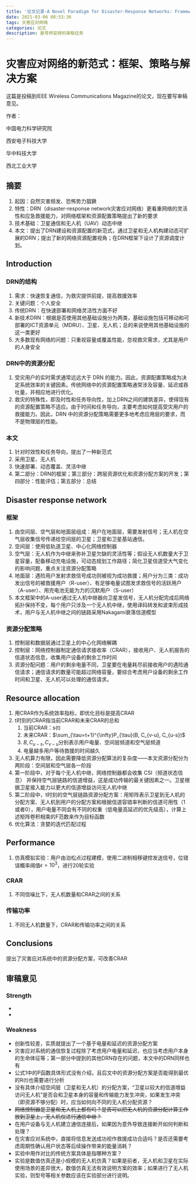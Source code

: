 ```yaml
---
title: '论文记录-A Novel Paradigm for Disaster-Response Networks: Framework, Strategy and Solution'
date: 2021-03-06 08:53:36
tags: 灾害应对网络
categories: 论文
description: 是导师安排的审稿任务
---
```

# 灾害应对网络的新范式：框架、策略与解决方案

这篇是投稿到IEEE Wireless Communications Magazine的论文，现在要写审稿意见。

作者：

中国电力科学研究院

西安电子科技大学

华中科技大学

西北工业大学

## 摘要

1. 起因：自然灾害频发、恐怖势力猖獗
2. 特性：DRN（disaster-response network灾害应对网络）更看重网络的灵活性和应急救援能力，对网络框架和资源配置策略提出了新的要求
3. 技术基础：卫星通信和无人机（UAV）动态中继
4. 本文：提出了DRN建设和资源配置的新范式，通过卫星和无人机构建动态可扩展的DRN；提出了新的网络资源配置视角；在DRN框架下设计了资源调度计划。

## Introduction

### DRN的结构

1. 需求：快速恢复通信，为救灾提供前提，提高救援效率
2. 关键问题：个人安全
3. 传统DRN：在快速部署和网络灵活性方面不好
4. 新技术DRN：根据是否使用其他基础设施分为两类，基础设施包括可移动和可部署的ICT资源单元（MDRU）、卫星、无人机；总的来说使用其他基础设施的这一类更好
5. 大多数现有网络的问题：只重视容量或覆盖性能，忽视救灾需求，尤其是用户的人身安全

### DRN中的资源分配

1. 受灾用户的实时需求通常远远大于 DRN 的能力。因此，资源配置策略成为决定系统效率的关键因素。传统网络中的资源配置策略通常涉及容量、延迟或吞吐量，并相应地进行优化。
2. 救灾的特殊性，即及时性和任务导向性，加上DRN之间的建筑差异，使得现有的资源配置策略不适应。由于时间和任务导向，主要考虑如何提高受灾用户的救援能力。因此，DRN 中的资源分配策略需要更多地考虑应用层的要求，而不是物理层的性能。

### 本文

1. 针对时效性和任务导向，提出了一种新范式
2. 采用卫星、无人机
3. 快速部署、动态覆盖、灵活中继
4. 第二部分：DRN的框架；第三部分：跨层资源优化和资源分配方案的开发；第四部分：性能评估；第五部分：总结

## Disaster response network

### 框架

1. 由空间层、空气层和地面层组成：用户在地面层，需要发射信号；无人机在空气层收集信号传递给空间层的卫星；卫星和卫星基站通信。
2. 空间层：使用低轨道卫星、中心化网络控制器
3. 空气层：无人机作为中继来弥补卫星欠缺的灵活性等；假设无人机数量大于卫星容量，配备移动充电设施，可动态规划工作路径；简化卫星信道受大气变化的影响问题，重点关注资源分配策略
4. 地面层：遇险用户发射求救信号成功则被视为成功救援；用户分为三类：成功发出信号的被救援用户（R-user）、有足够电量试图发求救信号的活跃用户（A-user）、用完电池无能为力的沉默用户（S-user）
5. 本文框架中的A-user通过无人机中继器向卫星发信号，无人机分配完成后网络拓扑保持不变，每个用户只涉及一个无人机中继，使用译码转发和波束形成技术，用户与无人机中继之间的链路采用Nakagami衰落信道模型

### 资源分配策略

1. 控制层和数据层通过卫星上的中心化网络解耦
2. 控制层：网络控制器制定通信请求接收率（CRAR），接收用户、无人机报告的信道状态信息，收集用户设备的剩余工作时间
3. 资源分配问题：用户的剩余电量不同，卫星要在电量耗尽前接收用户的遇险通信请求；通信请求的数量可能超过网络容量，要综合考虑用户设备的剩余工作时间和卫星、无人机可以处理的通信请求。

## Resource allocation

1. 用CRAR作为系统效率指标，即优化目标是提高CRAR
2. t时刻的CRAR指当前CRAR和未来CRAR的总和
   1. 当前CRAR：s(t)
   2. 未来CRAR：$\sum_{\tau=t+1}^{\infty}P_{\tau}(B, C_{v-u}, C_{u-s})$
   3. $B, C_{u-s},C_{v-u}$分别表示用户电量、空间层频道和空气层频道
   4. 电量越多用户等待救援的时间越久
3. 无人机算力有限，因此需要降低资源分配算法的复杂度——本文资源分配分为两阶段：空间层和空气层各一阶段
4. 第一阶段中，对于每个无人机中继，网络控制器都会收集 CSI（频道状态信息） 并保持空气层链路的信道增益，这是成功传输的最关键因素之一。卫星根据卫星接入能力以更大的信道增益访问无人机中继
5. 第二阶段中，t时刻的空气层链路资源分配方案：用矩阵表示卫星到无人机的分配方案、无人机到用户的分配方案和根据信道容错率判断的信道可用性（1或者0），用户电量不同会有不同的权重（低电量高延迟的优先级高），计算上述矩阵卷积相乘的F范数来作为目标函数
6. 优化算法：贪婪的迭代匹配过程

## Performance

1. 仿真模拟实验：用户由泊松点过程建模，使用二进制相移键控发送信号，位错误概率阈值$\epsilon=10^3$，进行20轮实验

### CRAR

1. 不同信噪比下，无人机数量和CRAR之间的关系

### 传输功率

1. 不同无人机数量下，CRAR和传输功率之间的关系

## Conclusions

提出了灾害应对系统中的资源分配方案，可改善CRAR

## 审稿意见

### Strength

+ 

+ 

### Weakness

- 创新性较差，实质就提出了一个基于电量和延迟的资源分配方案
- 灾害应对系统的通信恢复过程除了考虑用户电量和延迟，也应当考虑用户本身的生命体征等；第一部分中提到的其他DRN存在的问题，本文中的DRN同样也有
- 公式1中的P函数具体形式没有介绍，且后文中的资源分配方案是否能得到最优的R(t)也需要进行分析
- 没有具体介绍空间层（卫星和无人机）的分配方案，“卫星以较大的信道增益访问无人机”是否会和卫星本身的容量和传输能力发生冲突，如果发生冲突（即资源不够分配）时，应当如何向不同的无人机分配资源？
- ~~网络控制器是卫星和无人机上都有吗？是否可以把无人机的资源分配计算工作放到卫星上，无人机仅进行通信中继？~~
- 在用户设备与无人机建立通信连接后，如果因为意外导致连接断开如何判断和处理？
- 在灾害应对系统中，直接将信息发送成功视作救援成功合适吗？是否还需要考虑周期性确认用户状态等后续操作带来的能量消耗？
- 实验中用作对比的传统方案具体是指哪种方案？
- 实验是数值仿真还是小规模的无人机仿真？如果是前者，无人机和卫星在实际使用场景的差异很大，数值仿真无法有效说明方案的效率；如果进行了无人机实验，则型号等相关参数应该在实验部分进行说明。
